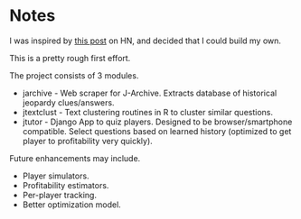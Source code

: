 Notes
=====

I was inspired by [this post](https://news.ycombinator.com/item?id=3243770) on HN, and decided that I could build my own.

This is a pretty rough first effort.

The project consists of 3 modules.
* jarchive - Web scraper for J-Archive. Extracts database of historical jeopardy clues/answers.
* jtextclust - Text clustering routines in R to cluster similar questions.
* jtutor - Django App to quiz players. Designed to be browser/smartphone compatible. Select questions based on learned history (optimized to get player to profitability very quickly).

Future enhancements may include.
* Player simulators.
* Profitability estimators.
* Per-player tracking.
* Better optimization model.
